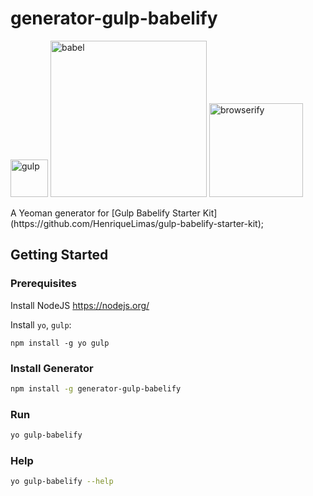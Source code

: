 # generator-gulp-babelify
<p>
 <img alt="gulp" src="https://raw.githubusercontent.com/gulpjs/artwork/master/gulp-2x.png" width="60">
 <img alt="babel" src="https://raw.githubusercontent.com/babel/logo/master/babel.png" width="250">
 <img alt="browserify" src="http://browserify.org/images/wizard_hat_blue.png" width="150">
</p>
A Yeoman generator for [Gulp Babelify Starter Kit](https://github.com/HenriqueLimas/gulp-babelify-starter-kit);

## Getting Started

### Prerequisites
Install NodeJS https://nodejs.org/

Install `yo`, `gulp`:
```
npm install -g yo gulp
```

### Install Generator

```bash
npm install -g generator-gulp-babelify
```

### Run
```bash
yo gulp-babelify
```

### Help
```bash
yo gulp-babelify --help
```
